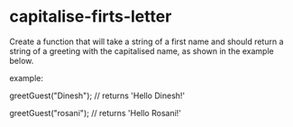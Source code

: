 # capitalise-firts-letter

Create a function that will take a string of a first name and should return a string of a greeting with the capitalised name, as shown in the example below.

example:

greetGuest("Dinesh");
// returns 'Hello Dinesh!'

greetGuest("rosani");
// returns 'Hello Rosani!'
